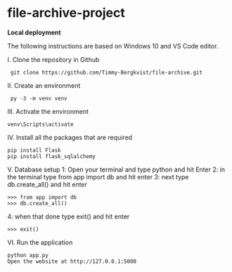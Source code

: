 # file-archive-project

**Local deployment**

The following instructions are based on Windows 10 and VS Code editor.


  I.    Clone the repository in Github
 ```shell
  git clone https://github.com/Timmy-Bergkvist/file-archive.git
 ```
    
  II.   Create an environment
```shell
 py -3 -m venv venv
```

  III.   Activate the environment
```shell
venv\Scripts\activate
```

  IV.   Install all the packages that are required
```shell
pip install Flask
pip install flask_sqlalchemy
```

  V.   Database setup
  1: Open your terminal and type python and hit Enter
  2: in the terminal type from app import db and hit enter
  3: next type db.create_all() and hit enter
```shell
>>> from app import db
>>> db.create_all()
```
  4: when that done type exit() and hit enter
```shell
>>> exit()
```

  VI.   Run the application
```shell
python app.py
Open the website at http://127.0.0.1:5000
```